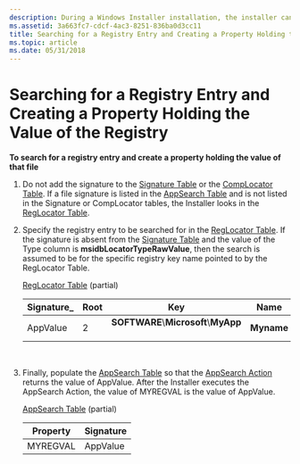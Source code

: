 ```yaml
---
description: During a Windows Installer installation, the installer can search for a registry entry and create a property holding the value of the registry.
ms.assetid: 3a663fc7-cdcf-4ac3-8251-836ba0d3cc11
title: Searching for a Registry Entry and Creating a Property Holding the Value of the Registry
ms.topic: article
ms.date: 05/31/2018
---
```


# Searching for a Registry Entry and Creating a Property Holding the Value of the Registry

**To search for a registry entry and create a property holding the value of that file**

1.  Do not add the signature to the [Signature Table](signature-table.md) or the [CompLocator Table](complocator-table.md). If a file signature is listed in the [AppSearch Table](appsearch-table.md) and is not listed in the Signature or CompLocator tables, the Installer looks in the [RegLocator Table](reglocator-table.md).

2.  Specify the registry entry to be searched for in the [RegLocator Table](reglocator-table.md). If the signature is absent from the [Signature Table](signature-table.md) and the value of the Type column is **msidbLocatorTypeRawValue**, then the search is assumed to be for the specific registry key name pointed to by the RegLocator Table.

    [RegLocator Table](reglocator-table.md) (partial)

    

    | Signature\_         | Root         | Key                                                           | Name                  | Type                                    |
    |---------------------|--------------|---------------------------------------------------------------|-----------------------|-----------------------------------------|
    | AppValue<br/> | 2<br/> | **SOFTWARE**\\**Microsoft**\\**MyApp**<br/> <br/> | **Myname**<br/> | **msidbLocatorTypeRawValue**<br/> |

    

     

3.  Finally, populate the [AppSearch Table](appsearch-table.md) so that the [AppSearch Action](appsearch-action.md) returns the value of AppValue. After the Installer executes the AppSearch Action, the value of MYREGVAL is the value of AppValue.

    [AppSearch Table](appsearch-table.md) (partial)

    

    | Property            | Signature           |
    |---------------------|---------------------|
    | MYREGVAL<br/> | AppValue<br/> |

    

     

 

 




